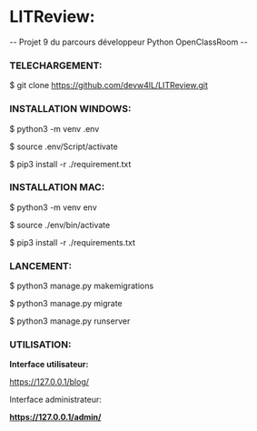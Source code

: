 # **LITReview:**

--  Projet 9 du parcours développeur Python OpenClassRoom  --


### **TELECHARGEMENT:**

$ git clone https://github.com/devw4lL/LITReview.git


### **INSTALLATION WINDOWS:**

$ python3 -m venv .env

$ source .env/Script/activate

$ pip3 install -r ./requirement.txt


### **INSTALLATION MAC:**

$ python3 -m venv env

$ source ./env/bin/activate

$ pip3 install -r ./requirements.txt



### **LANCEMENT:**

$ python3 manage.py makemigrations

$ python3 manage.py migrate

$ python3 manage.py runserver


### **UTILISATION:**

**Interface utilisateur:**

https://127.0.0.1/blog/

Interface administrateur:

**https://127.0.0.1/admin/**


